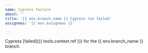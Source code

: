 ```yaml
---
name: Cypress failure
about: ''
title: '{{ env.branch_name }} Cypress run failed'
assignees: '{{ env.assignees }}'

---
```


Cypress [failed]({{ tools.context.ref }}) for the {{ env.branch_name }} branch.
